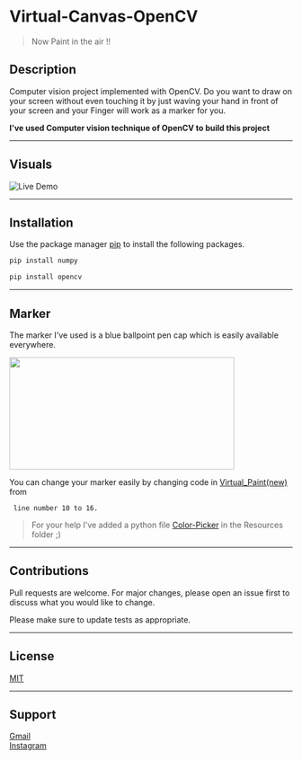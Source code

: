 # Virtual-Canvas-OpenCV
> Now Paint in the air !! 
## Description

Computer vision project implemented with OpenCV.
Do you want to draw on your screen without even touching it by just waving your hand in front of your screen and your Finger will work as a marker for you.

**I've used Computer vision technique of OpenCV to build this project**
***
## Visuals
![Live Demo](https://github.com/RaghavKaushal03/Virtual-Canvas-Opencv/blob/main/Resources/20201217_082624_515.jpg)
***
## Installation
Use the package manager [pip](https://pip.pypa.io/en/stable/) to install the following packages.
```bash
pip install numpy
```
```bash
pip install opencv
```
***
## Marker
The marker I've used is a blue ballpoint pen cap which is easily available everywhere.

<img src="https://github.com/RaghavKaushal03/Virtual-Canvas-Opencv/blob/main/Resources/marker.jpg"  width="400" height="200">

You can change your marker easily by changing code in [Virtual_Paint(new)](https://github.com/RaghavKaushal03/Virtual-Canvas-Opencv/blob/main/Virtual_Paint(new).py) from
```
 line number 10 to 16.
```
> For your help I've added a python file [Color-Picker](https://github.com/RaghavKaushal03/Virtual-Canvas-Opencv/blob/main/Resources/colorPicker.py) in the Resources folder ;)


***
## Contributions
Pull requests are welcome. For major changes, please open an issue first to discuss what you would like to change.

Please make sure to update tests as appropriate.
***
## License
[MIT](https://choosealicense.com/licenses/mit/)
***
## Support
[Gmail](kaushal.raghav13@gmail.com)  
[Instagram](https://www.instagram.com/raghavkaushal_/?hl=en)

